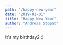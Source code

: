 ```yaml
---
path: "/happy-new-year"
date: "2019-01-01"
title: "Happy New Year"
author: "Andreas Stopat"
---
```

It's my birthday2 :)
